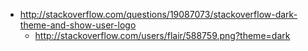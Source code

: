 - http://stackoverflow.com/questions/19087073/stackoverflow-dark-theme-and-show-user-logo
  - http://stackoverflow.com/users/flair/588759.png?theme=dark
